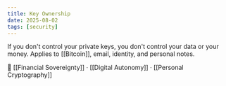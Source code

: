 ```yaml
---
title: Key Ownership
date: 2025-08-02
tags: [security]
---
```


If you don't control your private keys, you don't control your data or your money. Applies to [[Bitcoin]], email, identity, and personal notes.

📎 [[Financial Sovereignty]] · [[Digital Autonomy]] · [[Personal Cryptography]]
